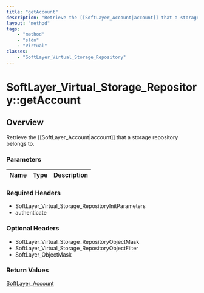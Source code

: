 ```yaml
---
title: "getAccount"
description: "Retrieve the [[SoftLayer_Account|account]] that a storage repository belongs to."
layout: "method"
tags:
    - "method"
    - "sldn"
    - "Virtual"
classes:
    - "SoftLayer_Virtual_Storage_Repository"
---
```

# SoftLayer_Virtual_Storage_Repository::getAccount
## Overview 
Retrieve the [[SoftLayer_Account|account]] that a storage repository belongs to.

### Parameters 
|Name | Type | Description |
| --- | --- | --- |


### Required Headers
* SoftLayer_Virtual_Storage_RepositoryInitParameters
* authenticate

### Optional Headers
* SoftLayer_Virtual_Storage_RepositoryObjectMask
* SoftLayer_Virtual_Storage_RepositoryObjectFilter
* SoftLayer_ObjectMask

### Return Values
<a href='/reference/datatypes/SoftLayer_Account'>SoftLayer_Account </a>
